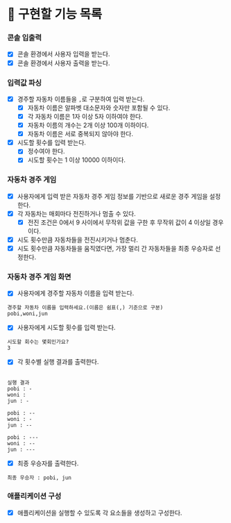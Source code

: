 # 📝 구현할 기능 목록
### 콘솔 입출력
- [x] 콘솔 환경에서 사용자 입력을 받는다.
- [x] 콘솔 환경에서 사용자 출력을 받는다.

### 입력값 파싱
- [X] 경주할 자동차 이름들을 `,`로 구분하여 입력 받는다.
    - [X] 자동차 이름은 알파벳 대소문자와 숫자만 포함될 수 있다.
    - [X] 각 자동차 이름은 1자 이상 5자 이하여야 한다.
  - [X] 자동차 이름의 개수는 2개 이상 100개 이하이다.
  - [X] 자동차 이름은 서로 중복되지 않아야 한다.
- [X] 시도할 횟수를 입력 받는다.
    - [X] 정수여야 한다.
    - [X] 시도할 횟수는 1 이상 10000 이하이다.

### 자동차 경주 게임

- [X] 사용자에게 입력 받은 자동차 경주 게임 정보를 기반으로 새로운 경주 게임을 설정한다.
- [X] 각 자동차는 매회마다 전진하거나 멈출 수 있다.
    - [X] 전진 조건은 0에서 9 사이에서 무작위 값을 구한 후 무작위 값이 4 이상일 경우이다.
- [X] 시도 횟수만큼 자동차들을 전진시키거나 멈춘다.
- [X] 시도 횟수만큼 자동차들을 움직였다면, 가장 멀리 간 자동차들을 최종 우승자로 선정한다.

### 자동차 경주 게임 화면

- [X] 사용자에게 경주할 자동차 이름을 입력 받는다.
```
경주할 자동차 이름을 입력하세요.(이름은 쉼표(,) 기준으로 구분)
pobi,woni,jun
```
- [X] 사용자에게 시도할 횟수를 입력 받는다.
```
시도할 회수는 몇회인가요?
3
```
- [X] 각 횟수별 실행 결과를 출력한다.
```

실행 결과
pobi : -
woni : 
jun : -

pobi : --
woni : -
jun : --

pobi : ---
woni : --
jun : ---

```
- [X] 최종 우승자를 출력한다.
```
최종 우승자 : pobi, jun
```

### 애플리케이션 구성

- [X] 애플리케이션을 실행할 수 있도록 각 요소들을 생성하고 구성한다. 
